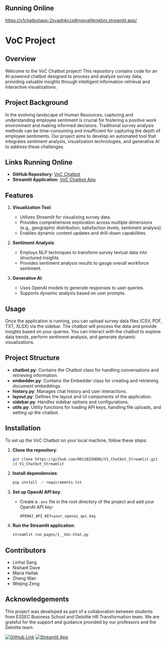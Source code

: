 ## Running Online
https://v1chatbotapp-2syadnkccp6nyevahkmkbm.streamlit.app/



# VoC Project

## Overview
Welcome to the VoC Chatbot project! This repository contains code for an AI-powered chatbot designed to process and analyze survey data, providing valuable insights through intelligent information retrieval and interactive visualizations. 

## Project Background
In the evolving landscape of Human Resources, capturing and understanding employee sentiment is crucial for fostering a positive work environment and making informed decisions. Traditional survey analysis methods can be time-consuming and insufficient for capturing the depth of employee sentiments. Our project aims to develop an automated tool that integrates sentiment analysis, visualization technologies, and generative AI to address these challenges.

## Links Running Online
- **GitHub Repository**: [VoC Chatbot](https://github.com/001202ZHENG/V1_Chatbot_Streamlit)
- **Streamlit Application**: [VoC Chatbot App](https://v1chatbotapp-2syadnkccp6nyevahkmkbm.streamlit.app/)

## Features
1. **Visualization Tool**:
   - Utilizes Streamlit for visualizing survey data.
   - Provides comprehensive exploration across multiple dimensions (e.g., geographic distribution, satisfaction levels, sentiment analysis).
   - Enables dynamic content updates and drill-down capabilities.

2. **Sentiment Analysis**:
   - Employs NLP techniques to transform survey textual data into structured insights.
   - Provides sentiment analysis results to gauge overall workforce sentiment.

3. **Generative AI**:
   - Uses OpenAI models to generate responses to user queries.
   - Supports dynamic analysis based on user prompts.

## Usage
Once the application is running, you can upload survey data files (CSV, PDF, TXT, XLSX) via the sidebar. The chatbot will process the data and provide insights based on your queries. You can interact with the chatbot to explore data trends, perform sentiment analysis, and generate dynamic visualizations.

## Project Structure
- **chatbot.py**: Contains the Chatbot class for handling conversations and retrieving information.
- **embedder.py**: Contains the Embedder class for creating and retrieving document embeddings.
- **history.py**: Manages chat history and user interactions.
- **layout.py**: Defines the layout and UI components of the application.
- **sidebar.py**: Handles sidebar options and configurations.
- **utils.py**: Utility functions for loading API keys, handling file uploads, and setting up the chatbot.


## Installation
To set up the VoC Chatbot on your local machine, follow these steps:

1. **Clone the repository**:
   ```bash
   git clone https://github.com/001202ZHENG/V1_Chatbot_Streamlit.git
   cd V1_Chatbot_Streamlit
   ```

2. **Install dependencies**:
   ```bash
   pip install -r requirements.txt
   ```

3. **Set up OpenAI API key**:
   - Create a `.env` file in the root directory of the project and add your OpenAI API key:
     ```
     OPENAI_API_KEY=your_openai_api_key
     ```

4. **Run the Streamlit application**:
   ```bash
   streamlit run pages/1__VoC-Chat.py
   ```
   
## Contributors
- Linhui Sang
- Nishant Dave
- Maria Hallak
- Zheng Wan
- Weijing Zeng

## Acknowledgements
This project was developed as part of a collaboration between students from ESSEC Business School and Deloitte HR Transformation team. We are grateful for the support and guidance provided by our professors and the Deloitte team.

[![GitHub Link](https://img.shields.io/badge/GitHub-Repository-blue?logo=github)](https://github.com/001202ZHENG/V1_Chatbot_Streamlit)
[![Streamlit App](https://img.shields.io/badge/Streamlit-App-orange?logo=streamlit)](https://v1chatbotapp-2syadnkccp6nyevahkmkbm.streamlit.app/)

